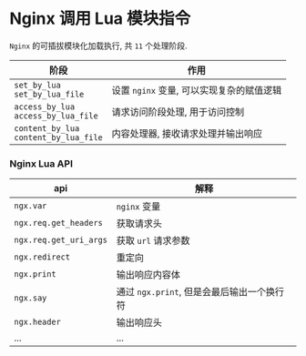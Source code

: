 # Nginx 调用 Lua 模块指令

`Nginx` 的可插拔模块化加载执行, 共 `11` 个处理阶段.

阶段 | 作用
---------|----------
 `set_by_lua`<br>`set_by_lua_file` | 设置 `nginx` 变量, 可以实现复杂的赋值逻辑
 `access_by_lua`<br>`access_by_lua_file` | 请求访问阶段处理, 用于访问控制
 `content_by_lua`<br>`content_by_lua_file` | 内容处理器, 接收请求处理并输出响应

 ### Nginx Lua API

 api | 解释
---------|----------
 `ngx.var` | `nginx` 变量
 `ngx.req.get_headers` | 获取请求头
 `ngx.req.get_uri_args` | 获取 `url` 请求参数
 `ngx.redirect` | 重定向
 `ngx.print` | 输出响应内容体
 `ngx.say` | 通过 `ngx.print`, 但是会最后输出一个换行符
 `ngx.header` | 输出响应头
 ... | ...